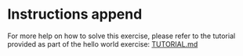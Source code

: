 # Instructions append

For more help on how to solve this exercise, please refer to the tutorial provided as part of the hello world exercise:
[TUTORIAL.md](https://github.com/exercism/java/blob/main/exercises/practice/hello-world/TUTORIAL.md)
